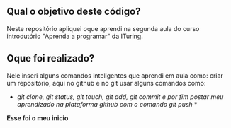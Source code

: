 
## Qual o objetivo deste código?

Neste repositório apliquei oque aprendi na segunda aula do curso introdutório "Aprenda a programar" da ITuring.

## Oque foi realizado?

Nele inseri alguns comandos inteligentes que aprendi em aula como: criar um repositório, aqui no github e no git usar alguns comandos como: 

* *git clone, git status, git touch, git add, git commit e por fim postar meu aprendizado na plataforma github com o comando git push* *

**Esse foi o meu inicio**